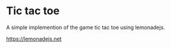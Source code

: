 # Tic tac toe

A simple implemention of the game tic tac toe using lemonadejs.

https://lemonadejs.net